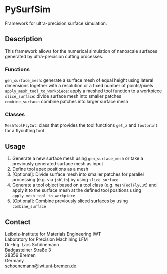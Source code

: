 # PySurfSim

Framework for ultra-precision surface simulation.

## Description

This framework allows for the numerical simulation of nanoscale surfaces
generated by ultra-precision cutting processes.

### Functions

`gen_surface_mesh`: generate a surface mesh of equal height using lateral
    dimensions together with a resolution or a fixed number of points/pixels  
`apply_mesh_tool_to_workpiece`: apply a meshed tool function to a workpiece  
`slice_surface`: divide surface mesh into smaller patches  
`combine_surface`: combine patches into larger surface mesh  

### Classes

`MeshToolFlyCut`: class that provides the tool functions `get_z` and
`footprint` for a flycutting tool

## Usage

 1. Generate a new surface mesh using `gen_surface_mesh` or take a previously
    generated surface mesh as input
 2. Define tool apex positions as a mesh
 3. [Optional]: Divide surface mesh into smaller patches for parallel
    processing (e.g. via `joblib`) by using `slice_surface`
 4. Generate a tool object based on a tool class (e.g. `MeshToolFlyCut`) and
    apply it to the surface mesh at the defined tool positions using
    `apply_mesh_tool_to_workpiece`
 5. [Optional]: Combine previously sliced surfaces by using `combine_surface`

## Contact

Leibniz-Institute for Materials Engineering IWT  
Laboratory for Precision Machining LFM  
Dr.-Ing. Lars Schönemann  
Badgasteiner Straße 3  
28359 Bremen  
Germany  
schoenemann@iwt.uni-bremen.de
